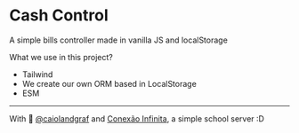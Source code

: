 # Cash Control
A simple bills controller made in vanilla JS and localStorage

What we use in this project?
- Tailwind
- We create our own ORM based in LocalStorage
- ESM

---

With 💜 [@caiolandgraf](https://github.com/caiolandgraf) and [Conexão Infinita](https://https://discord.gg/JvgV6y6eZ4), a simple school server :D
